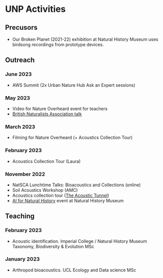 # UNP Activities

## Precusors
- Our Broken Planet (2021-22) exhibition at Natural History Museum uses birdsong recordings from prototype devices.

## Outreach

### June 2023
- AWS Summit (2x Urban Nature Hub Ask an Expert sessions)

### May 2023
- Video for Nature Overheard event for teachers
- [British Naturalists Association talk](/talks/2023-05-BNU)

### March 2023
- Filming for Nature Overheard (+ Acoustics Collection Tour)

### February 2023
- Acoustics Collection Tour (Laura)

### November 2022
- NatSCA Lunchtime Talks: Bioacoustics and Collections (online)
- Soil Acoustics Workshop (AMC)
- Acoustics collection tour ([The Acoustic Tunnel](https://the-acoustic-tunnel.com/))
- [AI for Natural History](/talks/2022-11-AI) event at Natural History Museum


## Teaching

### February 2023
- Acoustic identification. Imperial College / Natural History Museum Taxonomy, Biodiversity & Evolution MSc

### January 2023
- Arthropod bioacoustics. UCL Ecology and Data science MSc
